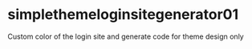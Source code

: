# simplethemeloginsitegenerator01
Custom color of the login site and generate code for theme design only
